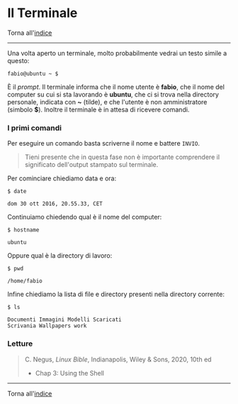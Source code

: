 # Il Terminale

Torna all'[indice](../toc.md)

---

Una volta aperto un terminale, molto probabilmente vedrai un testo simile a questo:

```
fabio@ubuntu ~ $
```

È il _prompt_. Il terminale informa che il nome utente è **fabio**, che il nome del computer su cui si sta lavorando è **ubuntu**, che ci si trova nella directory personale, indicata con **~** (tilde), e che l'utente è non amministratore (simbolo **$**). Inoltre il terminale è in attesa di ricevere comandi.

### I primi comandi

Per eseguire un comando basta scriverne il nome e battere `INVIO`.

> Tieni presente che in questa fase non è importante comprendere il significato dell'output stampato sul terminale.

Per cominciare chiediamo data e ora:

```
$ date

dom 30 ott 2016, 20.55.33, CET
```

Continuiamo chiedendo qual è il nome del computer:

```
$ hostname

ubuntu
```

Oppure qual è la directory di lavoro:

```
$ pwd

/home/fabio
```

Infine chiediamo la lista di file e directory presenti nella directory corrente:

```
$ ls

Documenti Immagini Modelli Scaricati
Scrivania Wallpapers work
```

### Letture

> C. Negus, _Linux Bible_, Indianapolis, Wiley &amp; Sons, 2020, 10th ed
>
> - Chap 3: Using the Shell

---

Torna all'[indice](../toc.md)
